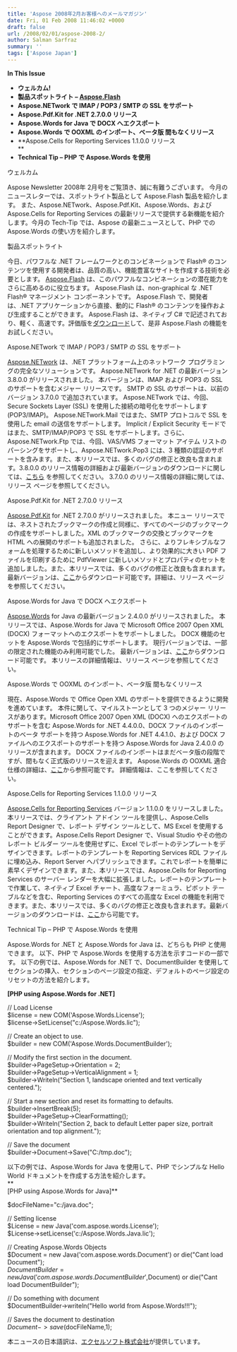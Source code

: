 ```yaml
---
title: 'Aspose 2008年2月お客様へのメールマガジン'
date: Fri, 01 Feb 2008 11:46:02 +0000
draft: false
url: /2008/02/01/aspose-2008-2/
author: Salman Sarfraz
summary: ''
tags: ['Aspose Japan']
---
```


**In This Issue**

*   **ウェルカム!**
*   **製品スポットライト – [Aspose.Flash][1]**
*   **Aspose.NETwork で IMAP / POP3 / SMTP の SSL をサポート**
*   **Aspose.Pdf.Kit for .NET 2.7.0.0 リリース**
*   **Aspose.Words for Java で DOCX へエクスポート**
*   **Aspose.Words で OOXML のインポート、ベータ版 間もなくリリース**
*   **Aspose.Cells for Reporting Services 1.1.0.0 リリース  
    **
*   **Technical Tip – PHP で Aspose.Words を使用**

ウェルカム

Aspose Newsletter 2008年 2月号をご覧頂き、誠に有難うございます。 今月のニュースレターでは、スポットライト製品として Aspose.Flash 製品を紹介します。 また、Aspose.NETwork、Aspose.Pdf.Kit、Aspose.Words、およびAspose.Cells for Reporting Services の最新リリースで提供する新機能を紹介します。今月の Tech-Tip では、Aspose の最新ニュースとして、PHP での Aspose.Words の使い方を紹介します。

製品スポットライト

今日、パワフルな .NET フレームワークとのコンビネーションで Flash® のコンテンツを使用する開発者は、品質の高い、機能豊富なサイトを作成する技術を必要とします。 [Aspose.Flash][2] は、このパワフルなコンビネーションの潜在能力をさらに高めるのに役立ちます。 Aspose.Flash は、non-graphical な .NET Flash® マネージメント コンポーネントです。 Aspose.Flash で、開発者は、.NET アプリケーションから直接、動的に Flash® のコンテンツを操作および生成することができます。 Aspose.Flash は、ネイティブ C# で記述されており、軽く、高速です。評価版を[ダウンロード][3]して、是非 Aspose.Flash の機能をお試しください。

Aspose.NETwork で IMAP / POP3 / SMTP の SSL をサポート

[Aspose.NETwork][4] は、.NET プラットフォーム上のネットワーク プログラミングの完全なソリューションです。 Aspose.NETwork for .NET の最新バージョン 3.8.0.0 がリリースされました。 本バージョンは、IMAP および POP3 の SSL のサポートを含むメジャー リリースです。 SMTP の SSL のサポートは、以前のバージョン 3.7.0.0 で追加されています。 Aspose.NETwork では、今回、Secure Sockets Layer (SSL) を使用した接続の暗号化をサポートします (POP3/IMAP)。 Aspose.NETwork.Mail ではまた、SMTP プロトコルで SSL を使用した email の送信をサポートします。 Implicit / Explicit Security モードではまた、SMTP/IMAP/POP3 で SSL をサポートします。さらに、 Aspose.NETwork.Ftp では、今回、VAS/VMS フォーマット アイテム リストのパーシングをサポートし、Aspose.NETwork.Pop3 には、3 種類の認証のサポートを含みます。また、本リリースでは、多くのバグの修正と改良も含まれます。3.8.0.0 のリリース情報の詳細および最新バージョンのダウンロードに関しては、[こちら][5] を参照してください。 3.7.0.0 のリリース情報の詳細に関しては、リリース ページを参照してください。

Aspose.Pdf.Kit for .NET 2.7.0.0 リリース

[Aspose.Pdf.Kit][6] for .NET 2.7.0.0 がリリースされました。 本ニュー リリースでは、ネストされたブックマークの作成と同様に、すべてのページのブックマークの作成をサポートしました。XML のブックマークの交換とブックマークを HTML への展開のサポートも追加されました。 さらに、よりフレキシブルなフォームを処理するために新しいメソッドを追加し、より効果的に大きい PDF ファイルを印刷するために PdfViewer に新しいメソッドとプロパティのセットを追加しました。また、本リリースでは、多くのバグの修正と改良も含まれます。最新バージョンは、[ここ][7]からダウンロード可能です。詳細は、リリース ページを参照してください。  

Aspose.Words for Java で DOCX へエクスポート

[Aspose.Words][8] for Java の最新バージョン 2.4.0.0 がリリースされました。 本リリースでは、Aspose.Words for Java で Microsoft Office 2007 Open XML (DOCX) フォーマットへのエクスポートをサポートしました。 DOCX 機能のセットを Aspose.Words で包括的にサポートします。 現行バージョンでは、一部の限定された機能のみ利用可能でした。 最新バージョンは、[ここ][9]からダウンロード可能です。 本リリースの詳細情報は、リリース ページを参照してください。

Aspose.Words で OOXML のインポート、ベータ版 間もなくリリース

現在、Aspose.Words で Office Open XML のサポートを提供できるように開発を進めています。 本件に関して、マイルストーンとして 3 つのメジャー リリースがあります。Microsoft Office 2007 Open XML (DOCX) へのエクスポートのサポートを含む Aspose.Words for .NET 4.4.0.0、DOCX ファイルのインポートのベータ サポートを持つ Aspose.Words for .NET 4.4.1.0、および DOCX ファイルへのエクスポートのサポートを持つ Aspose.Words for Java 2.4.0.0 のリリースが含まれます。 DOCX ファイルのインポートはまだベータ版の段階ですが、間もなく正式版のリリースを迎えます。 Aspose.Words の OOXML 適合仕様の詳細は、[ここ][10]から参照可能です。 詳細情報は、ここを参照してください。  

Aspose.Cells for Reporting Services 1.1.0.0 リリース

[Aspose.Cells for Reporting Services][11] バージョン 1.1.0.0 をリリースしました。 本リリースでは、クライアント アドイン ツールを提供し、Aspose.Cells Report Designer で、レポート デザイン ツールとして、MS Excel を使用することができます。Aspose.Cells Report Designer で、Visual Studio やその他のレポート ビルダー ツールを使用せずに、Excel でレポートのテンプレートをデザインできます。レポートのテンプレートを Reporting Services RDL ファイルに埋め込み、Report Server へパブリッシュできます。これでレポートを簡単に素早くデザインできます。また、本リリースでは、Aspose.Cells for Reporting Services のサーバー レンダーを大幅に拡張しました。レポートのテンプレートで作業して、ネイティブ Excel チャート、高度なフォーミュラ、ピボット テーブルなどを含む、Reporting Services のすべての高度な Excel の機能を利用できます。また、本リリースでは、多くのバグの修正と改良も含まれます。最新バージョンのダウンロードは、[ここ][12]から可能です。  

Technical Tip – PHP で Aspose.Words を使用

Aspose.Words for .NET と Aspose.Words for Java は、どちらも PHP と使用できます。 以下、PHP で Aspose.Words を使用する方法を示すコードの一部です。 以下の例では、Aspose.Words for .NET で、DocumentBuilder を使用してセクションの挿入、セクションのページ設定の指定、デフォルトのページ設定のリセットの方法を紹介します。  
  
**\[PHP using Aspose.Words for .NET\]**  
  
// Load License  
$license = new COM('Aspose.Words.License');  
$license->SetLicense("c:/Aspose.Words.lic");  
  
// Create an object to use.  
$builder = new COM('Aspose.Words.DocumentBuilder');  
  
// Modify the first section in the document.  
$builder->PageSetup->Orientation = 2;  
$builder->PageSetup->VerticalAlignment = 1;  
$builder->Writeln("Section 1, landscape oriented and text vertically centered.");  
  
// Start a new section and reset its formatting to defaults.  
$builder->InsertBreak(5);  
$builder->PageSetup->ClearFormatting();  
$builder->Writeln("Section 2, back to default Letter paper size, portrait orientation and top alignment.");  
  
// Save the document  
$builder->Document->Save("C:/tmp.doc");  
  
以下の例では、Aspose.Words for Java を使用して、PHP でシンプルな Hello World ドキュメントを作成する方法を紹介します。  
**  
\[PHP using Aspose.Words for Java\]**  
  
$docFileName="c:/java.doc";  
  
// Setting license  
$License = new Java('com.aspose.words.License');  
$License->setLicense('c:/Aspose.Words.Java.lic');  
  
// Creating Aspose.Words Objects  
$Document = new Java('com.aspose.words.Document') or die("Cant load Document");  
$DocumentBuilder = new Java('com.aspose.words.DocumentBuilder',$Document) or die("Cant load DocumentBuilder");  
  
// Do something with document  
$DocumentBuilder->writeln("Hello world from Aspose.Words!!!");  
  
// Saves the document to destination  
$Document->save($docFileName,1);  
  
本ニュースの日本語訳は、[エクセルソフト株式会社][13]が提供しています。




[1]: http://www.aspose.com/Products/Aspose.Flash/
[2]: http://www.aspose.com/Products/Aspose.Flash/
[3]: http://www.aspose.com/Community/Files/51/aspose.flash/default.aspx
[4]: http://www.aspose.com/Products/Aspose.NETwork/
[5]: http://www.aspose.com/Community/Files/54/aspose.NETwork/entry110079.aspx
[6]: http://www.aspose.com/Products/Aspose.Pdf.Kit/
[7]: http://www.aspose.com/Community/Files/51/aspose.pdf.kit/entry107457.aspx
[8]: http://www.aspose.com/Products/Aspose.Words/
[9]: http://www.aspose.com/Community/Files/51/aspose.words/entry107226.aspx
[10]: http://www.aspose.com/Community/Files/51/aspose.words/entry107522.aspx
[11]: http://www.aspose.com/Products/Aspose.Cells.Reporting.Services/
[12]: http://www.aspose.com/Community/Files/52/aspose.cells.reporting.services/entry108211.aspx
[13]: http://www.xlsoft.com/jp



